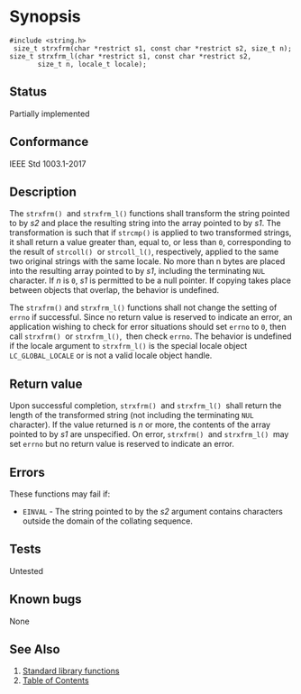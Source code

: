 # Synopsis 
`#include <string.h>`</br>
` size_t strxfrm(char *restrict s1, const char *restrict s2, size_t n);`</br>
`size_t strxfrm_l(char *restrict s1, const char *restrict s2,`</br>
`        size_t n, locale_t locale); `</br>

## Status
Partially implemented
## Conformance
IEEE Std 1003.1-2017
## Description


The `strxfrm()`    and `strxfrm_l()` 
functions shall transform the string pointed to by _s2_ and place the resulting string into the array pointed to by
_s1_. The transformation is such that if `strcmp()` is applied to two transformed
strings, it shall return a value greater than, equal to, or less than `0`, corresponding to the result of `strcoll()`    or `strcoll_l()`,
respectively, applied to the same two original strings
with the same locale. No more than n bytes are
placed into the resulting array pointed to by _s1_, including the terminating `NUL` character. If _n_ is `0`, _s1_ is
permitted to be a null pointer. If copying takes place between objects that overlap, the behavior is undefined.

The
`strxfrm()` and `strxfrm_l()` functions shall not change the setting of `errno` if successful. 
Since no return value is reserved to indicate an error, an application wishing to check for error situations should set
`errno` to `0`, then call `strxfrm()`    or `strxfrm_l()`,   then check `errno`.
The
behavior is undefined if the locale argument to `strxfrm_l()` is the special locale object `LC_GLOBAL_LOCALE` or is not a
valid locale object handle. 


## Return value


Upon successful completion, `strxfrm()`    and `strxfrm_l()`   shall return the length of the transformed string (not including the terminating `NUL` character).
If the value returned is _n_ or more, the contents of the array pointed to by _s1_ are unspecified.
On error, `strxfrm()`    and `strxfrm_l()`   may
set `errno` but no return value is reserved to indicate an error.


## Errors


These functions may fail if:


 * `EINVAL` - The string pointed to by the _s2_ argument contains characters outside the domain of the collating sequence. 



## Tests

Untested

## Known bugs

None

## See Also 
1. [Standard library functions](../README.md)
2. [Table of Contents](../../../README.md)
